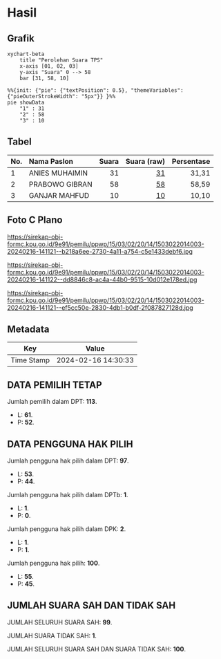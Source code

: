 # Hasil

## Grafik

```mermaid
xychart-beta
    title "Perolehan Suara TPS"
    x-axis [01, 02, 03]
    y-axis "Suara" 0 --> 58
    bar [31, 58, 10]
```

```mermaid
%%{init: {"pie": {"textPosition": 0.5}, "themeVariables": {"pieOuterStrokeWidth": "5px"}} }%%
pie showData
    "1" : 31
    "2" : 58
    "3" : 10
```

## Tabel

| No. | Nama Paslon    | Suara | Suara (raw) | Persentase |
|:--- |:-------------- | -----:| -----------:| ----------:|
| 1   | ANIES MUHAIMIN | 31    | [31][p-1]   | 31,31      |
| 2   | PRABOWO GIBRAN | 58    | [58][p-2]   | 58,59      |
| 3   | GANJAR MAHFUD  | 10    | [10][p-3]   | 10,10      |


[p-1]: https://github.com/gigit-pemilu/pemilu-2024-15-jambi/blob/main/pilpres/hitung-suara/sub/15-jambi/sub/03-sarolangun/sub/02-limun/sub/2014-tanjung-raden/sub/003-tps/sub/paslon-1.txt
[p-2]: https://github.com/gigit-pemilu/pemilu-2024-15-jambi/blob/main/pilpres/hitung-suara/sub/15-jambi/sub/03-sarolangun/sub/02-limun/sub/2014-tanjung-raden/sub/003-tps/sub/paslon-2.txt
[p-3]: https://github.com/gigit-pemilu/pemilu-2024-15-jambi/blob/main/pilpres/hitung-suara/sub/15-jambi/sub/03-sarolangun/sub/02-limun/sub/2014-tanjung-raden/sub/003-tps/sub/paslon-3.txt

## Foto C Plano

https://sirekap-obj-formc.kpu.go.id/9e91/pemilu/ppwp/15/03/02/20/14/1503022014003-20240216-141121--b218a6ee-2730-4a11-a754-c5e1433debf6.jpg

https://sirekap-obj-formc.kpu.go.id/9e91/pemilu/ppwp/15/03/02/20/14/1503022014003-20240216-141122--dd8846c8-ac4a-44b0-9515-10d012e178ed.jpg

https://sirekap-obj-formc.kpu.go.id/9e91/pemilu/ppwp/15/03/02/20/14/1503022014003-20240216-141121--ef5cc50e-2830-4db1-b0df-2f087827128d.jpg


## Metadata

| Key        | Value               |
| ---------- | ------------------- |
| Time Stamp | 2024-02-16 14:30:33 |


## DATA PEMILIH TETAP

Jumlah pemilih dalam DPT: **113**.
 * L: **61**.
 * P: **52**.

## DATA PENGGUNA HAK PILIH

Jumlah pengguna hak pilih dalam DPT: **97**.
 * L: **53**.
 * P: **44**.

Jumlah pengguna hak pilih dalam DPTb: **1**.
 * L: **1**.
 * P: **0**.

Jumlah pengguna hak pilih dalam DPK: **2**.
 * L: **1**.
 * P: **1**.

Jumlah pengguna hak pilih: **100**.
 * L: **55**.
 * P: **45**.

## JUMLAH SUARA SAH DAN TIDAK SAH

JUMLAH SELURUH SUARA SAH: **99**.

JUMLAH SUARA TIDAK SAH: **1**.

JUMLAH SELURUH SUARA SAH DAN SUARA TIDAK SAH: **100**.


